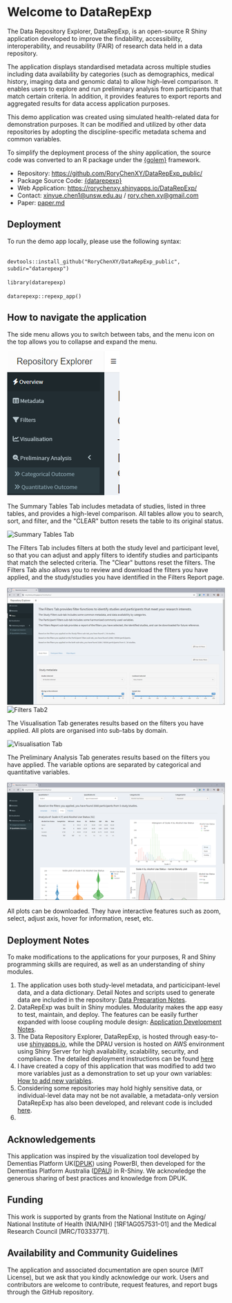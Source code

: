 # Welcome to DataRepExp

The Data Repository Explorer, DataRepExp, is an open-source R Shiny application developed to improve the findability, accessibility, interoperability, and reusability (FAIR) of research data held in a data repository. 

The application displays standardised metadata across multiple studies including data availability by categories (such as demographics, medical history, imaging data and genomic data) to allow high-level comparison. It enables users to explore and run preliminary analysis from participants that match certain criteria. In addition, it provides features to export reports and aggregated results for data access application purposes. 

This demo application was created using simulated health-related data for demonstration purposes. It can be modified and utilized by other data repositories by adopting the discipline-specific metadata schema and common variables.

To simplify the deployment process of the shiny application, the source code was converted to an R package under the [{golem}](https://github.com/ThinkR-open/golem) framework.

-   Repository: <https://github.com/RoryChenXY/DataRepExp_public/>
-   Package Source Code: [{datarepexp}](/datarepexp/)
-   Web Application: <https://rorychenxy.shinyapps.io/DataRepExp/>
-   Contact: [xinyue.chen1\@unsw.edu.au](mailto:%20xinyue.chen1@unsw.edu.au) / [rory.chen.xy\@gmail.com](mailto:%20rory.chen.xy@gmail.com)
-   Paper: [paper.md](/paper/paper.md)

## Deployment

To run the demo app locally, please use the following syntax:

```

devtools::install_github("RoryChenXY/DataRepExp_public", subdir="datarepexp")

library(datarepexp)

datarepexp::repexp_app()

```

## How to navigate the application
The side menu allows you to switch between tabs, and the menu icon on the top allows you to collapse and expand the menu.

![Side Menu](/img/sidemenu.png)

The Summary Tables Tab includes metadata of studies, listed in three tables, and provides a high-level comparison. All tables allow you to search, sort, and filter, and the "CLEAR" button resets the table to its original status.

![Summary Tables Tab](/img/Summary.png)

The Filters Tab includes filters at both the study level and participant level, so that you can adjust and apply filters to identify studies and participants that match the selected criteria. 
The "Clear" buttons reset the filters. The Filters Tab also allows you to review and download the filters you have applied, and the study/studies you have identified in the Filters Report page.

![Filters Tab1](/img/Filter_study.png)
![Filters Tab2](/img/FilterReport.png)

The Visualisation Tab generates results based on the filters you have applied. All plots are organised into sub-tabs by domain.

![Visualisation Tab](/img/VisTab.png)

The Preliminary Analysis Tab generates results based on the filters you have applied. The variable options are separated by categorical and quantitative variables.

![Preliminary Analysi Tab](/img/PA.png)

All plots can be downloaded. They have interactive features such as zoom, select, adjust axis, hover for information, reset, etc.

## Deployment Notes

To make modifications to the applications for your purposes, R and Shiny programming skills are required, as well as an understanding of shiny modules.

1. The application uses both study-level metadata, and particicipant-level data, and a data dictionary. Detail Notes and scripts used to generate data are included in the repository: [Data Preparation Notes](/notes/1_dataprep.md). 
2. DataRepExp was built in Shiny modules. Modularity makes the app easy to test, maintain, and deploy. The features can be easily further expanded with loose coupling module design: [Application Development Notes](/notes/2_app_dev_notes.md).
3. The Data Repository Explorer, DataRepExp, is hosted through easy-to-use [shinyapps.io](https://www.shinyapps.io/),  while the DPAU version is hosted on AWS environment using Shiny Server for high availability, scalability, security, and compliance.  The detailed deployment instructions can be found [here](https://shiny.posit.co/r/deploy.html)
4. I have created a copy of this application that was modified to add two more variables just as a demonstration to set up your own variables: [How to add new variables](/notes/3_add_new_var.md).
5. Considering some repositories may hold highly sensitive data, or individual-level data may not be not available, a metadata-only version DataRepExp has also been developed, and relevant code is included [here](/archive/meta_demo).
6. 

## Acknowledgements
This application was inspired by the visualization tool developed by Dementias Platform UK([DPUK](https://www.dementiasplatform.uk/)) using PowerBI, then developed for the Dementias Platform Australia ([DPAU](https://www.dementiasplatform.com.au/)) in R-Shiny. We acknowledge the generous sharing of best practices and knowledge from DPUK.

## Funding
This work is supported by grants from the National Institute on Aging/ National Institute of Health (NIA/NIH) [1RF1AG057531-01] and the Medical Research Council [MRC/T0333771]. 

## Availability and Community Guidelines
The application and associated documentation are open source (MIT License), but we ask that you kindly acknowledge our work. 
Users and contributors are welcome to contribute, request features, and report bugs through the GitHub repository.



